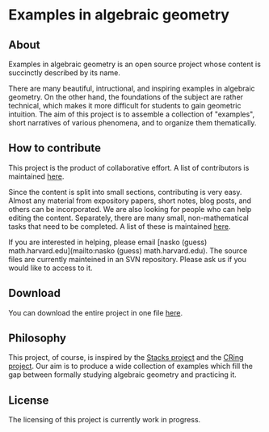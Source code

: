Examples in algebraic geometry
===========

About
-----------

Examples in algebraic geometry is an open source project whose content is succinctly described by its name.

There are many beautiful, intructional, and inspiring examples in algebraic geometry. On the other hand, the foundations of the subject are rather technical, which makes it more difficult for students to gain geometric intuition. The aim of this project is to assemble a collection of "examples", short narratives of various phenomena, and to organize them thematically.


How to contribute
-----------

This project is the product of collaborative effort. A list of contributors is maintained [here](contributors).

Since the content is split into small sections, contributing is very easy. Almost any material from expository papers, short notes, blog posts, and others can be incorporated. We are also looking for people who can help editing the content. Separately, there are many small, non-mathematical tasks that need to be completed. A list of these is maintained [here](tasks.md).

If you are interested in helping, please email [nasko (guess) math.harvard.edu](mailto:nasko (guess) math.harvard.edu). The source files are currently mainteined in an SVN repository. Please ask us if you would like to access to it.


Download
-----------

You can download the entire project in one file [here](ag-examples.pdf).
<!--
You can also browse the source tree <a href="ag-examples/">here</a>.
-->


Philosophy
-----------

This project, of course, is inspired by the [Stacks project](http://www.math.columbia.edu/algebraic_geometry/stacks-git/) and the [CRing project](http://people.fas.harvard.edu/~amathew/cr.html). Our aim is to produce a wide collection of examples which fill the gap between formally studying algebraic geometry and practicing it.


License
-----------

The licensing of this project is currently work in progress.
<!--
TODO: Figure this out
TODO: Change icon
TODO: Fix browsing the source tree
TODO: Change email on website

This project is licensed under the GNU Free Documentation License, see <a href="COPYING">here</a>.
-->

